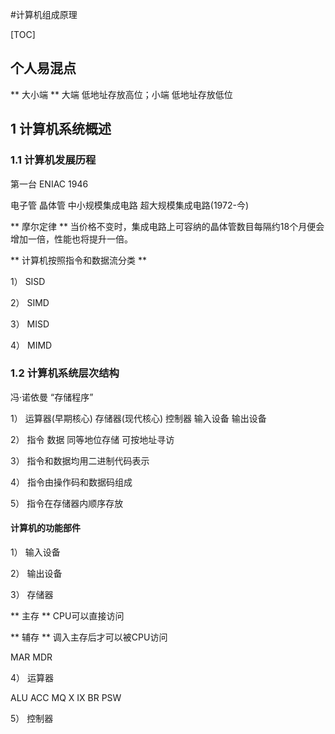 #计算机组成原理
[TOC]
## 个人易混点
** 大小端 ** 大端 低地址存放高位；小端 低地址存放低位
## 1 计算机系统概述
### 1.1 计算机发展历程
第一台 ENIAC 1946
电子管 晶体管 中小规模集成电路 超大规模集成电路(1972-今)
** 摩尔定律 ** 当价格不变时，集成电路上可容纳的晶体管数目每隔约18个月便会增加一倍，性能也将提升一倍。
** 计算机按照指令和数据流分类 **
1） SISD
2） SIMD
3） MISD
4） MIMD
### 1.2 计算机系统层次结构
冯·诺依曼 “存储程序”
1） 运算器(早期核心) 存储器(现代核心) 控制器 输入设备 输出设备 
2） 指令 数据 同等地位存储 可按地址寻访
3） 指令和数据均用二进制代码表示
4） 指令由操作码和数据码组成
5） 指令在存储器内顺序存放
#### 计算机的功能部件
1） 输入设备
2） 输出设备
3） 存储器
** 主存 ** CPU可以直接访问 
** 辅存 ** 调入主存后才可以被CPU访问
MAR MDR
4） 运算器
ALU ACC MQ X IX BR PSW
5） 控制器
